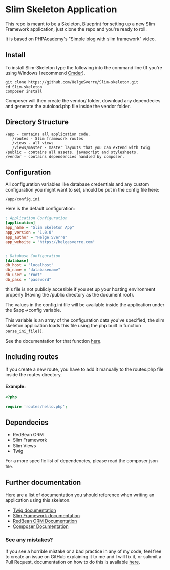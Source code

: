 # Slim Skeleton Application

This repo is meant to be a Skeleton, Blueprint for setting up a new Slim Framework application, just clone the repo and you're ready to roll.

It is based on PHPAcademy's "Simple blog with slim framework" video.



## Install

To install Slim-Skeleton type the following into the command line (If you're using Windows I recommend [Cmder](http://gooseberrycreative.com/cmder/)).

```
git clone https://github.com/HelgeSverre/Slim-skeleton.git
cd Slim-skeleton
composer install
```

Composer will then create the vendor/ folder, download any dependecies and generate the autoload.php file inside the vendor folder.



## Directory Structure

```
/app - contains all application code.
   /routes - Slim framework routes
   /views - all views
   /views/master - master layouts that you can extend with twig
/public - contains all assets, javascript and stylesheets.
/vendor - contains dependencies handled by composer.
```


## Configuration

All configuration variables like database credentials and any custom configuration you might want to set, should be put in the config file here:

``` /app/config.ini ```

Here is the default configuration:

```ini
; Application Configuration
[application]
app_name = "Slim Skeleton App"
app_version = "1.0.0"
app_author = "Helge Sverre"
app_website = "https://helgesverre.com"


; Database Configuration
[database]
db_host = "localhost"
db_name = "databasename"
db_user = "root"
db_pass = "password"
```

this file is not publicly accesible if you set up your hosting environment properly (Having the /public directory as the document root).

The values in the config.ini file will be available inside the application under the $app->config variable.

This variable is an array of the configuration data you've specified, the slim skeleton application loads this file using the php built in function ```parse_ini_file()```.

See the documentation for that function [here](http://php.net/manual/en/function.parse-ini-file.php).



## Including routes

If you create a new route, you have to add it manually to the routes.php file inside the routes directory.

#### Example:

```php
<?php

require 'routes/hello.php';


```


## Dependecies

- RedBean ORM
- Slim Framework
- Slim Views
- Twig

For a more specific list of dependencies, please read the composer.json file.



## Further documentation

Here are a list of documentation you should reference when writing an application using this skeleton.

- [Twig documentation](http://twig.sensiolabs.org/documentation)
- [Slim Framework documentation](http://docs.slimframework.com/)
- [RedBean ORM Documentation](http://www.redbeanphp.com/)
- [Composer Documentation](https://getcomposer.org/doc/01-basic-usage.md)



### See any mistakes?

If you see a horrible mistake or a bad practice in any of my code, feel free to create an issue on GitHub explaining it to me and I will fix it, or submit a Pull Request, documentation on how to do this is available [here](https://help.github.com/articles/using-pull-requests/).